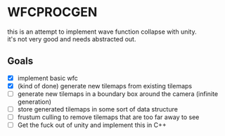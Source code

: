 # WFCPROCGEN
this is an attempt to implement wave function collapse with unity.  
it's not very good and needs abstracted out.  

## Goals
- [x] implement basic wfc
- [x] (kind of done) generate new tilemaps from existing tilemaps
- [ ] generate new tilemaps in a boundary box around the camera (infinite generation)
- [ ] store generated tilemaps in some sort of data structure
- [ ] frustum culling to remove tilemaps that are too far away to see
- [ ] Get the fuck out of unity and implement this in C++